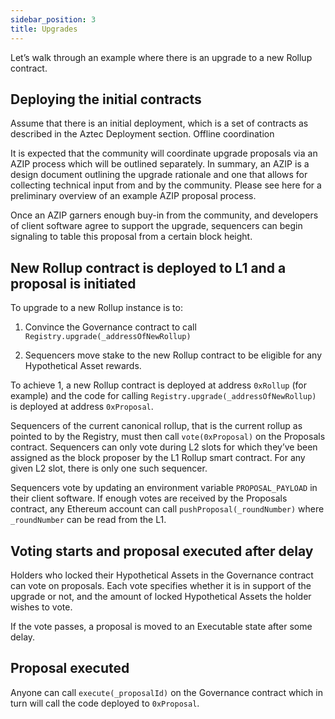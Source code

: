 ```yaml
---
sidebar_position: 3
title: Upgrades
---
```


Letʼs walk through an example where there is an upgrade to a new Rollup contract.

## Deploying the initial contracts

Assume that there is an  initial deployment, which is a set of contracts as described in the Aztec Deployment section.
Offline coordination

It is expected that the community will coordinate upgrade proposals via an AZIP process which will be outlined separately. In summary, an AZIP is a design document outlining the upgrade rationale and one that allows for collecting technical input from and by the community. Please see here for a preliminary overview of an example AZIP proposal process.

Once an AZIP garners enough buy-in from the community, and developers of client software agree to support the upgrade, sequencers can begin signaling to table this proposal from a certain block height.

## New Rollup contract is deployed to L1 and a proposal is initiated

To upgrade to a new Rollup instance is to:

1. Convince the Governance contract to call `Registry.upgrade(_addressOfNewRollup)`

2. Sequencers move stake to the new Rollup contract to be eligible for any Hypothetical Asset rewards.

To achieve 1, a new Rollup contract is deployed at address `0xRollup` (for example) and the code for calling `Registry.upgrade(_addressOfNewRollup)` is deployed at address `0xProposal`.

Sequencers of the current canonical rollup, that is the current rollup as pointed to by the Registry, must then call `vote(0xProposal)` on the Proposals contract. Sequencers can only vote during L2 slots for which they’ve been assigned as the block proposer by the L1 Rollup smart contract. For any given L2 slot, there is only one such sequencer. 

Sequencers vote by updating an environment variable `PROPOSAL_PAYLOAD` in their client software. If enough votes are received by the Proposals contract, any Ethereum account can call `pushProposal(_roundNumber)` where `_roundNumber` can be read from the L1.

## Voting starts and proposal executed after delay

Holders who locked their Hypothetical Assets in the Governance contract can vote on proposals. Each vote specifies whether it is in support of the upgrade or not, and the amount of locked Hypothetical Assets the holder wishes to vote.

If the vote passes, a proposal is moved to an Executable state after some delay.
 
## Proposal executed

Anyone can call `execute(_proposalId)` on the Governance contract which in turn will call the code deployed to `0xProposal`.
